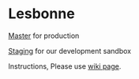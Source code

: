 # Lesbonne

[Master](https://github.com/Yuchengw/Lesbonne) for production 

[Staging](https://github.com/Yuchengw/Lesbonne/tree/staging) for our development sandbox

Instructions, Please use [wiki page](https://github.com/Yuchengw/Lesbonne/wiki).
